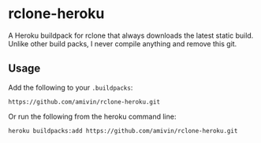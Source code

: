 # rclone-heroku

A Heroku buildpack for rclone that always downloads the latest static build.
Unlike other build packs, I never compile anything and remove this git.

## Usage

Add the following to your `.buildpacks`:

```
https://github.com/amivin/rclone-heroku.git
```

Or run the following from the heroku command line:

```
heroku buildpacks:add https://github.com/amivin/rclone-heroku.git

